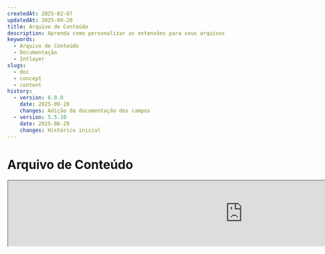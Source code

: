 ```yaml
---
createdAt: 2025-02-07
updatedAt: 2025-09-20
title: Arquivo de Conteúdo
description: Aprenda como personalizar as extensões para seus arquivos de declaração de conteúdo. Siga esta documentação para implementar condições de forma eficiente em seu projeto.
keywords:
  - Arquivo de Conteúdo
  - Documentação
  - Intlayer
slugs:
  - doc
  - concept
  - content
history:
  - version: 6.0.0
    date: 2025-09-20
    changes: Adição da documentação dos campos
  - version: 5.5.10
    date: 2025-06-29
    changes: Histórico inicial
---
```


# Arquivo de Conteúdo

<iframe title="i18n, Markdown, JSON… uma única solução para gerenciar tudo | Intlayer" class="m-auto aspect-[16/9] w-full overflow-hidden rounded-lg border-0" allow="autoplay; gyroscope;" loading="lazy" width="1080" height="auto" src="https://www.youtube.com/embed/1VHgSY_j9_I?autoplay=0&amp;origin=http://intlayer.org&amp;controls=0&amp;rel=1"/>

## O que é um Arquivo de Conteúdo?

Um arquivo de conteúdo no Intlayer é um arquivo que contém definições de dicionário.
Esses arquivos declaram o conteúdo de texto da sua aplicação, traduções e recursos.
Os arquivos de conteúdo são processados pelo Intlayer para gerar dicionários.

Os dicionários serão o resultado final que sua aplicação importará usando o hook `useIntlayer`.

### Conceitos Chave

#### Dicionário

Um dicionário é uma coleção estruturada de conteúdo organizada por chaves. Cada dicionário contém:

- **Chave**: Um identificador único para o dicionário
- **Conteúdo**: Os valores reais do conteúdo (texto, números, objetos, etc.)
- **Metadados**: Informações adicionais como título, descrição, tags, etc.

#### Arquivo de Conteúdo

Exemplo de arquivo de conteúdo:

```tsx fileName="src/example.content.tsx" contentDeclarationFormat="typescript"
import { type ReactNode } from "react";
import {
  t,
  enu,
  cond,
  nest,
  md,
  insert,
  file,
  type Dictionary,
} from "intlayer";

interface Content {
  imbricatedContent: {
    imbricatedContent2: {
      stringContent: string;
      numberContent: number;
      booleanContent: boolean;
      javaScriptContent: string;
    };
  };
  multilingualContent: string;
  quantityContent: string;
  conditionalContent: string;
  markdownContent: never;
  externalContent: string;
  insertionContent: string;
  nestedContent: string;
  fileContent: string;
  jsxContent: ReactNode;
}

export default {
  key: "page",
  content: {
    imbricatedContent: {
      imbricatedContent2: {
        stringContent: "Olá Mundo",
        numberContent: 123,
        booleanContent: true,
        javaScriptContent: `${process.env.NODE_ENV}`,
      },
    },
    multilingualContent: t({
      pt: "Conteúdo em português",
      en: "English content",
      "en-GB": "English content (UK)",
      fr: "French content",
      es: "Spanish content",
    }),
    quantityContent: enu({
      "<-1": "Menos de menos um carro",
      "-1": "Menos um carro",
      "0": "Nenhum carro",
      "1": "Um carro",
      ">5": "Alguns carros",
      ">19": "Muitos carros",
    }),
    conditionalContent: cond({
      true: "Validação está ativada",
      false: "Validação está desativada",
    }),
    insertionContent: insert("Olá {{name}}!"),
    nestedContent: nest(
      "navbar", // A chave do dicionário para aninhar
      "login.button" // [Opcional] O caminho para o conteúdo a ser aninhado
    ),
    fileContent: file("./path/to/file.txt"),
    externalContent: fetch("https://example.com").then((res) => res.json()),
    markdownContent: md("# Exemplo de Markdown"),

    /*
     * Disponível apenas usando `react-intlayer` ou `next-intlayer`
     */
    jsxContent: <h1>Meu título</h1>,
  },
} satisfies Dictionary<Content>; // [opcional] Dictionary é genérico e permite reforçar a formatação do seu dicionário
```

```javascript fileName="src/example.content.mjx" contentDeclarationFormat="esm"
import { t, enu, cond, nest, md, insert, file } from "intlayer";

/** @type {import('intlayer').Dictionary} */
export default {
  key: "page",
  content: {
    imbricatedContent: {
      imbricatedContent2: {
        stringContent: "Hello World",
        numberContent: 123,
        booleanContent: true,
        javaScriptContent: `${process.env.NODE_ENV}`,
      },
      imbricatedArray: [1, 2, 3],
    },
    multilingualContent: t({
      pt: "Conteúdo em português",
      en: "English content",
      "en-GB": "English content (UK)",
      fr: "French content",
      es: "Spanish content",
    }),
    quantityContent: enu({
      "<-1": "Menos que menos um carro",
      "-1": "Menos um carro",
      "0": "Nenhum carro",
      "1": "Um carro",
      ">5": "Alguns carros",
      ">19": "Muitos carros",
    }),
    conditionalContent: cond({
      true: "Validação está ativada",
      false: "Validação está desativada",
    }),
    insertionContent: insert("Olá {{name}}!"),
    nestedContent: nest(
      "navbar", // A chave do dicionário para aninhar
      "login.button" // [Opcional] O caminho para o conteúdo a ser aninhado
    ),
    markdownContent: md("# Exemplo de Markdown"),
    fileContent: file("./path/to/file.txt"),
    externalContent: fetch("https://example.com").then((res) => res.json())

    // Disponível apenas usando `react-intlayer` ou `next-intlayer`
    jsxContent: <h1>Meu título</h1>,
  },
};
```

```javascript fileName="src/example.content.cjx" contentDeclarationFormat="commonjs"
const { t, enu, cond, nest, md, insert, file } = require("intlayer");

/** @type {import('intlayer').Dictionary} */
module.exports = {
  key: "page",
  content: {
    imbricatedContent: {
      imbricatedContent2: {
        stringContent: "Hello World",
        numberContent: 123,
        booleanContent: true,
        javaScriptContent: `${process.env.NODE_ENV}`,
      },
      imbricatedArray: [1, 2, 3],
    },
    multilingualContent: t({
      pt: "Conteúdo em português",
      en: "English content",
      "en-GB": "English content (UK)",
      fr: "French content",
      es: "Spanish content",
    }),
    quantityContent: enu({
      "<-1": "Menos que menos um carro",
      "-1": "Menos um carro",
      "0": "Nenhum carro",
      "1": "Um carro",
      ">5": "Alguns carros",
      ">19": "Muitos carros",
    }),
    conditionalContent: cond({
      true: "Validação está ativada",
      false: "Validação está desativada",
    }),
    insertionContent: insert("Olá {{name}}!"),
    nestedContent: nest(
      "navbar", // A chave do dicionário para aninhar
      "login.button" // [Opcional] O caminho para o conteúdo a ser aninhado
    ),
    markdownContent: md("# Exemplo de Markdown"),
    fileContent: file("./path/to/file.txt"),
    externalContent: fetch("https://example.com").then((res) => res.json())

    // Disponível apenas usando `react-intlayer` ou `next-intlayer`
    jsxContent: <h1>Meu título</h1>,
  },
};
```

```json5 fileName="src/example.content.json"  contentDeclarationFormat="json"
{
  "$schema": "https://intlayer.org/schema.json",
  "key": "page",
  "content": {
    "imbricatedContent": {
      "imbricatedContent2": {
        "stringContent": "Olá Mundo",
        "numberContent": 123,
        "booleanContent": true,
      },
      "imbricatedArray": [1, 2, 3],
    },
    "multilingualContent": {
      "nodeType": "translation",
      "translation": {
        "en": "English content",
        "en-GB": "English content (UK)",
        "fr": "French content",
        "es": "Spanish content",
      },
    },
    "quantityContent": {
      "nodeType": "enumeration",
      "enumeration": {
        "0": "Sem carros",
        "1": "Um carro",
        "<-1": "Menos que menos um carro",
        "-1": "Menos um carro",
        ">5": "Alguns carros",
        ">19": "Muitos carros",
      },
    },
    "conditionalContent": {
      "nodeType": "condition",
      "condition": {
        "true": "Validação está ativada",
        "false": "Validação está desativada",
      },
    },
    "insertionContent": {
      "nodeType": "insertion",
      "insertion": "Olá {{name}}!",
    },
    "nestedContent": {
      "nodeType": "nested",
      "nested": { "dictionaryKey": "app" },
    },
    "markdownContent": {
      "nodeType": "markdown",
      "markdown": "# Exemplo de Markdown",
    },
    "fileContent": {
      "nodeType": "file",
      "file": "./path/to/file.txt",
    },
    "jsxContent": {
      "type": "h1",
      "key": null,
      "ref": null,
      "props": {
        "children": ["Meu título"],
      },
    },
  },
}
```

#### Nós de Conteúdo

Nós de conteúdo são os blocos de construção do conteúdo do dicionário. Eles podem ser:

- **Valores primitivos**: strings, números, booleanos, null, undefined
- **Nós tipados**: Tipos especiais de conteúdo como traduções, condições, markdown, etc.
- **Funções**: Conteúdo dinâmico que pode ser avaliado em tempo de execução [veja Busca por Função](https://github.com/aymericzip/intlayer/blob/main/docs/docs/pt/dictionary/function_fetching.md)
- **Conteúdo aninhado**: Referências a outros dicionários

#### Tipos de Conteúdo

Intlayer suporta vários tipos de conteúdo através de nós tipados:

- **Conteúdo de Tradução**: Texto multilíngue com valores específicos por localidade [veja Conteúdo de Tradução](https://github.com/aymericzip/intlayer/blob/main/docs/docs/pt/dictionary/translation_content.md)
- **Conteúdo Condicional**: Conteúdo condicional baseado em expressões booleanas [veja Conteúdo Condicional](https://github.com/aymericzip/intlayer/blob/main/docs/docs/pt/dictionary/condition_content.md)
- **Conteúdo de Enumeração**: Conteúdo que varia com base em valores enumerados [veja Conteúdo de Enumeração](https://github.com/aymericzip/intlayer/blob/main/docs/docs/pt/dictionary/enumeration_content.md)
- **Conteúdo de Inserção**: Conteúdo que pode ser inserido em outro conteúdo [veja Conteúdo de Inserção](https://github.com/aymericzip/intlayer/blob/main/docs/docs/pt/dictionary/insertion_content.md)
- **Conteúdo Markdown**: Conteúdo de texto rico em formato Markdown [veja Conteúdo Markdown](https://github.com/aymericzip/intlayer/blob/main/docs/docs/pt/dictionary/markdown_content.md)
- **Conteúdo Aninhado**: Referências a outros dicionários [veja Conteúdo Aninhado](https://github.com/aymericzip/intlayer/blob/main/docs/docs/pt/dictionary/nested_content.md)
- **Conteúdo de Gênero**: Conteúdo que varia com base no gênero [veja Conteúdo de Gênero](https://github.com/aymericzip/intlayer/blob/main/docs/docs/pt/dictionary/gender_content.md)
- **Conteúdo de Arquivo**: Referências a arquivos externos [veja Conteúdo de Arquivo](https://github.com/aymericzip/intlayer/blob/main/docs/docs/pt/dictionary/file_content.md)

## Estrutura do Dicionário

Um dicionário no Intlayer é definido pelo tipo `Dictionary` e contém várias propriedades que controlam seu comportamento:

### Propriedades Obrigatórias

#### `key` (string)

O identificador do dicionário. Se múltiplos dicionários tiverem a mesma chave, o Intlayer irá mesclá-los automaticamente.

> Use a convenção de nomenclatura kebab-case (por exemplo, `"about-page-meta"`).

#### Content (string | number | boolean | object | array | function)

A propriedade `content` contém os dados reais do dicionário e suporta:

- **Valores primitivos**: strings, números, booleanos, null, undefined
- **Nós tipados**: Tipos especiais de conteúdo usando as funções auxiliares do Intlayer
- **Objetos aninhados**: Estruturas de dados complexas
- **Arrays**: Coleções de conteúdo
- **Funções**: Avaliação dinâmica de conteúdo

### Propriedades Opcionais

#### `title` (string)

Título legível para humanos do dicionário que ajuda a identificá-lo em editores e sistemas CMS. Isso é particularmente útil ao gerenciar um grande número de dicionários ou ao trabalhar com interfaces de gerenciamento de conteúdo.

**Exemplo:**

```typescript
{
  key: "about-page-meta",
  title: "Metadados da Página Sobre",
  content: { /* ... */ }
}
```

#### `description` (string)

Descrição detalhada que explica o propósito do dicionário, diretrizes de uso e quaisquer considerações especiais. Essa descrição também é usada como contexto para a geração de traduções assistida por IA, tornando-se valiosa para manter a qualidade e consistência das traduções.

**Exemplo:**

```typescript
{
  key: "about-page-meta",
  description: [
    "Este dicionário gerencia os metadados da Página Sobre",
    "Considere boas práticas para SEO:",
    "- O título deve ter entre 50 e 60 caracteres",
    "- A descrição deve ter entre 150 e 160 caracteres",
  ].join('\n'),
  content: { /* ... */ }
}
```

#### `tags` (string[])

Array de strings para categorizar e organizar dicionários. As tags fornecem contexto adicional e podem ser usadas para filtrar, pesquisar ou organizar dicionários em editores e sistemas CMS.

**Exemplo:**

```typescript
{
  key: "about-page-meta",
  tags: ["metadata", "about-page", "seo"],
  content: { /* ... */ }
}
```

#### `locale` (LocalesValues)

Transforma o dicionário em um dicionário por localidade onde cada campo declarado no conteúdo será automaticamente transformado em um nó de tradução. Quando essa propriedade é definida:

- O dicionário é tratado como um dicionário de um único idioma
- Cada campo se torna um nó de tradução para esse idioma específico
- Você NÃO deve usar nós de tradução (`t()`) no conteúdo ao usar essa propriedade
- Se estiver ausente, o dicionário será tratado como um dicionário multilíngue

> Veja [Declaração de Conteúdo por Idioma no Intlayer](https://github.com/aymericzip/intlayer/blob/main/docs/docs/pt/per_locale_file.md) para mais informações.

**Exemplo:**

```json
// Dicionário por idioma
{
  "key": "about-page",
  "locale": "en",
  "content": {
    "title": "About Us", // Isto se torna um nó de tradução para 'en'
    "description": "Learn more about our company"
  }
}
```

#### `autoFill` (AutoFill)

Instruções para preenchimento automático do conteúdo do dicionário a partir de fontes externas. Isso pode ser configurado globalmente em `intlayer.config.ts` ou por dicionário. Suporta múltiplos formatos:

- **`true`**: Ativa o preenchimento automático para todas as localidades
- **`string`**: Caminho para um único arquivo ou modelo com variáveis
- **`object`**: Caminhos de arquivo por localidade

**Exemplos:**

```json
// Ativa para todas as localidades
{
  "autoFill": true
}
// Arquivo único
{
  "autoFill": "./translations/aboutPage.content.json"
}
// Modelo com variáveis
{
  "autoFill": "/messages/{{locale}}/{{key}}/{{fileName}}.content.json"
}
// Configuração detalhada por localidade
{
  "autoFill": {
    "en": "./translations/en/aboutPage.content.json",
    "fr": "./translations/fr/aboutPage.content.json",
    "es": "./translations/es/aboutPage.content.json"
  }
}
```

**Variáveis disponíveis:**

- `{{locale}}` – Código do idioma (ex.: `fr`, `es`)
- `{{fileName}}` – Nome do arquivo (ex.: `example`)
- `{{key}}` – Chave do dicionário (ex.: `example`)

> Veja [Configuração de Preenchimento Automático no Intlayer](https://github.com/aymericzip/intlayer/blob/main/docs/docs/pt/autoFill.md) para mais informações.

##### `priority` (número)

Indica a prioridade do dicionário para resolução de conflitos. Quando múltiplos dicionários possuem a mesma chave, o dicionário com o maior número de prioridade irá sobrescrever os demais. Isso é útil para gerenciar hierarquias de conteúdo e substituições.

**Exemplo:**

```typescript
// Dicionário base
{
  key: "welcome-message",
  priority: 1,
  content: { message: "Welcome!" }
}

// Dicionário de substituição
{
  key: "welcome-message",
  priority: 10,
  content: { message: "Bem-vindo ao nosso serviço premium!" }
}
// Isto irá sobrescrever o dicionário base
```

### Propriedades do CMS

##### `version` (string)

Identificador de versão para dicionários remotos. Ajuda a rastrear qual versão do dicionário está sendo usada atualmente, especialmente útil ao trabalhar com sistemas de gerenciamento de conteúdo remotos.

##### `live` (boolean)

Para dicionários remotos, indica se o dicionário deve ser buscado ao vivo em tempo de execução. Quando ativado:

- Requer que `importMode` esteja definido como "live" em `intlayer.config.ts`
- Requer que um servidor ao vivo esteja em execução
- O dicionário será buscado em tempo de execução usando a API de sincronização ao vivo
- Se estiver ao vivo, mas a busca falhar, recai para o valor dinâmico
- Se não estiver ao vivo, o dicionário é transformado em tempo de build para desempenho otimizado

### Propriedades do Sistema (Geradas automaticamente)

Estas propriedades são geradas automaticamente pelo Intlayer e não devem ser modificadas manualmente:

##### `$schema` (string)

Esquema JSON usado para validação da estrutura do dicionário. Adicionado automaticamente pelo Intlayer para garantir a integridade do dicionário.

##### `id` (string)

Para dicionários remotos, este é o identificador único do dicionário no servidor remoto. Usado para buscar e gerenciar conteúdo remoto.

##### `localId` (LocalDictionaryId)

Identificador único para dicionários locais. Gerado automaticamente pelo Intlayer para ajudar a identificar o dicionário e determinar se é local ou remoto, junto com sua localização.

##### `localIds` (LocalDictionaryId[])

Para dicionários mesclados, este array contém os IDs de todos os dicionários que foram mesclados juntos. Útil para rastrear a origem do conteúdo mesclado.

##### `filePath` (string)

O caminho do arquivo do dicionário local, indicando de qual arquivo `.content` o dicionário foi gerado. Ajuda na depuração e no rastreamento da origem.

##### `versions` (string[])

Para dicionários remotos, este array contém todas as versões disponíveis do dicionário. Ajuda a rastrear quais versões estão disponíveis para uso.

##### `autoFilled` (true)

Indica se o dicionário foi preenchido automaticamente a partir de fontes externas. Em caso de conflitos, os dicionários base substituirão os dicionários preenchidos automaticamente.

##### `location` ('distant' | 'locale')

Indica a localização do dicionário:

- `'locale'`: Dicionário local (a partir dos arquivos de conteúdo)
- `'distant'`: Dicionário remoto (a partir de fonte externa)

## Tipos de Nós de Conteúdo

O Intlayer fornece vários tipos especializados de nós de conteúdo que estendem valores primitivos básicos:

### Conteúdo de Tradução (`t`)

Conteúdo multilíngue que varia conforme o locale:

```typescript
import { t } from "intlayer";

// TypeScript/JavaScript
multilingualContent: t({
  en: "Welcome to our website",
  fr: "Bienvenue sur notre site web",
  es: "Bienvenido a nuestro sitio web",
});
```

### Conteúdo Condicional (`cond`)

Conteúdo que muda com base em condições booleanas:

```typescript
import { cond } from "intlayer";

conditionalContent: cond({
  true: "User is logged in",
  false: "Please log in to continue",
});
```

### Conteúdo de Enumeração (`enu`)

Conteúdo que varia com base em valores enumerados:

```typescript
import { enu } from "intlayer";

statusContent: enu({
  pending: "Sua solicitação está pendente",
  approved: "Sua solicitação foi aprovada",
  rejected: "Sua solicitação foi rejeitada",
});
```

### Conteúdo de Inserção (`insert`)

Conteúdo que pode ser inserido em outros conteúdos:

```typescript
import { insert } from "intlayer";

insertionContent: insert("Este texto pode ser inserido em qualquer lugar");
```

### Conteúdo Aninhado (`nest`)

Referências a outros dicionários:

```typescript
import { nest } from "intlayer";

nestedContent: nest("about-page");
```

### Conteúdo Markdown (`md`)

Conteúdo de texto rico em formato Markdown:

```typescript
import { md } from "intlayer";

markdownContent: md(
  "# Bem-vindo\n\nEste é um texto em **negrito** com [links](https://example.com)"
);
```

### Conteúdo por Gênero (`gender`)

Conteúdo que varia com base no gênero:

```typescript
import { gender } from "intlayer";

genderContent: gender({
  male: "Ele é um desenvolvedor",
  female: "Ela é uma desenvolvedora",
  other: "Eles são desenvolvedores",
});
```

### Conteúdo de Arquivo (`file`)

Referências a arquivos externos:

```typescript
import { file } from "intlayer";

fileContent: file("./path/to/content.txt");
```

## Criando Arquivos de Conteúdo

### Estrutura Básica de Arquivo de Conteúdo

Um arquivo de conteúdo exporta um objeto padrão que satisfaz o tipo `Dictionary`:

```typescript
// example.content.ts
import { t, cond, nest, md, insert, file } from "intlayer";

export default {
  key: "welcome-page",
  title: "Conteúdo da Página de Boas-Vindas",
  description:
    "Conteúdo para a página principal de boas-vindas, incluindo a seção principal e recursos",
  tags: ["página", "boas-vindas", "página-inicial"],
  content: {
    hero: {
      title: t({
        pt: "Bem-vindo à Nossa Plataforma",
        fr: "Bienvenue sur Notre Plateforme",
        es: "Bienvenido a Nuestra Plataforma",
      }),
      subtitle: t({
        pt: "Crie aplicações incríveis com facilidade",
        fr: "Construisez des applications incroyables avec facilité",
        es: "Construye aplicaciones increíbles con facilidad",
      }),
      cta: cond({
        true: t({
          pt: "Começar",
          fr: "Commencer",
          es: "Comenzar",
        }),
        false: t({
          pt: "Registrar-se",
          fr: "S'inscrire",
          es: "Registrarse",
        }),
      }),
    },
    features: [
      {
        title: t({
          pt: "Fácil de Usar",
          en: "Easy to Use",
          fr: "Facile à Utiliser",
          es: "Fácil de Usar",
        }),
        description: t({
          pt: "Interface intuitiva para todos os níveis de habilidade",
          en: "Intuitive interface for all skill levels",
          fr: "Interface intuitive pour tous les niveaux",
          es: "Interfaz intuitiva para todos los niveles",
        }),
      },
    ],
    documentation: nest("documentation"),
    readme: file("./README.md"),
  },
} satisfies Dictionary;
```

### Arquivo de Conteúdo JSON

Você também pode criar arquivos de conteúdo no formato JSON:

```json
{
  "key": "welcome-page",
  "title": "Conteúdo da Página de Boas-Vindas",
  "description": "Conteúdo para a página principal de boas-vindas",
  "tags": ["page", "welcome"],
  "content": {
    "hero": {
      "title": {
        "nodeType": "translation",
        "translation": {
          "en": "Welcome to Our Platform",
          "fr": "Bienvenue sur Notre Plateforme"
        }
      },
      "subtitle": {
        "nodeType": "translation",
        "translation": {
          "en": "Build amazing applications with ease",
          "fr": "Construisez des applications incroyables avec facilité"
        }
      }
    }
  }
}
```

### Ficheiros de Conteúdo por Localidade

Para dicionários por localidade, especifique a propriedade `locale`:

```typescript
// welcome-page.en.content.ts
export default {
  key: "welcome-page",
  locale: "en",
  content: {
    hero: {
      title: "Welcome to Our Platform",
      subtitle: "Build amazing applications with ease",
    },
  },
} satisfies Dictionary;
```

```typescript
// welcome-page.fr.content.ts
export default {
  key: "welcome-page",
  locale: "fr",
  content: {
    hero: {
      title: "Bienvenue sur Notre Plateforme",
      subtitle: "Construisez des applications incroyables avec facilité",
    },
  },
} satisfies Dictionary;
```

## Extensões de Arquivos de Conteúdo

O Intlayer permite que você personalize as extensões dos seus arquivos de declaração de conteúdo. Essa personalização oferece flexibilidade para gerenciar projetos em larga escala e ajuda a evitar conflitos com outros módulos.

### Extensões Padrão

Por padrão, o Intlayer monitora todos os arquivos com as seguintes extensões para declarações de conteúdo:

- `.content.json`
- `.content.ts`
- `.content.tsx`
- `.content.js`
- `.content.jsx`
- `.content.mjs`
- `.content.mjx`
- `.content.cjs`
- `.content.cjx`

Essas extensões padrão são adequadas para a maioria das aplicações. No entanto, quando você tem necessidades específicas, pode definir extensões personalizadas para otimizar o processo de build e reduzir o risco de conflitos com outros componentes.

> Para personalizar as extensões de arquivo que o Intlayer usa para identificar arquivos de declaração de conteúdo, você pode especificá-las no arquivo de configuração do Intlayer. Essa abordagem é benéfica para projetos em larga escala, onde limitar o escopo do processo de monitoramento melhora o desempenho do build.

## Conceitos Avançados

### Mesclagem de Dicionários

Quando múltiplos dicionários possuem a mesma chave, o Intlayer os mescla automaticamente. O comportamento da mesclagem depende de vários fatores:

- **Prioridade**: Dicionários com valores de `priority` mais altos substituem aqueles com valores mais baixos
- **Auto-preenchimento vs Base**: Dicionários base substituem dicionários auto-preenchidos
- **Localização**: Dicionários locais substituem dicionários remotos (quando as prioridades são iguais)

### Segurança de Tipos

O Intlayer oferece suporte completo ao TypeScript para arquivos de conteúdo:

```typescript
// Defina seu tipo de conteúdo
interface WelcomePageContent {
  hero: {
    title: string;
    subtitle: string;
    cta: string;
  };
  features: Array<{
    title: string;
    description: string;
  }>;
}

// Use-o no seu dicionário
export default {
  key: "welcome-page",
  content: {
    // O TypeScript fornecerá autocompletar e verificação de tipos
    hero: {
      title: "Welcome",
      subtitle: "Build amazing apps",
      cta: "Get Started",
    },
  },
} satisfies Dictionary<WelcomePageContent>;
```

### Imbricação de Nós

Você pode, sem problema, imbricar funções dentro de outras.

Exemplo:

```javascript fileName="src/example.content.tsx" contentDeclarationFormat="typescript"
import { t, enu, cond, nest, md, type Dictionary } from "intlayer";

const getName = async () => "John Doe";

export default {
  key: "page",
  content: {
    // `getIntlayer('page','en').hiMessage` retorna `['Hi', ' ', 'John Doe']`
    hiMessage: [
      t({
        en: "Hi",
        fr: "Salut",
        es: "Hola",
      }),
      " ",
      getName(),
    ],
    // Conteúdo composto imbricando condição, enumeração e conteúdo multilíngue
    // `getIntlayer('page','en').advancedContent(true)(10)` retorna 'Multiple items found'
    advancedContent: cond({
      true: enu({
        "0": t({
          en: "No items found",
          fr: "Aucun article trouvé",
          es: "Não foram encontrados artigos",
        }),
        "1": t({
          en: "One item found",
          fr: "Un article trouvé",
          es: "Foi encontrado um artigo",
        }),
        ">1": t({
          en: "Multiple items found",
          fr: "Plusieurs articles trouvés",
          es: "Foram encontrados múltiplos artigos",
        }),
      }),
      false: t({
        en: "No valid data available",
        fr: "Aucune donnée valide disponible",
        es: "Não há dados válidos disponíveis",
      }),
    }),
  },
} satisfies Dictionary;
```

```javascript fileName="src/example.content.mjx" contentDeclarationFormat="esm"
import { t, enu, cond, nest, md } from "intlayer";

const getName = async () => "John Doe";

/** @type {import('intlayer').Dictionary} */
export default {
  key: "page",
  content: {
    // `getIntlayer('page','en').hiMessage` retorna `['Hi', ' ', 'John Doe']`
    hiMessage: [
      t({
        en: "Hi",
        fr: "Salut",
        es: "Hola",
      }),
      " ",
      getName(),
    ],
    // Conteúdo composto imbricando condição, enumeração e conteúdo multilíngue
    // `getIntlayer('page','en').advancedContent(true)(10)` retorna 'Multiple items found'
    advancedContent: cond({
      true: enu({
        "0": t({
          en: "No items found",
          fr: "Aucun article trouvé",
          es: "No se encontraron artículos",
        }),
        "1": t({
          en: "One item found",
          fr: "Un article trouvé",
          es: "Se encontró un artículo",
        }),
        ">1": t({
          en: "Múltiplos itens encontrados",
          fr: "Plusieurs articles trouvés",
          es: "Se encontraron múltiples artículos",
        }),
      }),
      false: t({
        en: "Nenhum dado válido disponível",
        fr: "Aucune donnée valide disponible",
        es: "No hay datos válidos disponibles",
      }),
    }),
  },
};
```

```javascript fileName="src/example.content.cjx" contentDeclarationFormat="commonjs"
const { t, enu, cond, nest, md } = require("intlayer");

const getName = async () => "John Doe";

/** @type {import('intlayer').Dictionary} */
module.exports = {
  key: "page",
  content: {
    // `getIntlayer('page','en').hiMessage` retorna `['Hi', ' ', 'John Doe']`
    hiMessage: [
      t({
        en: "Oi",
        fr: "Salut",
        es: "Hola",
      }),
      " ",
      getName(),
    ],
    // Conteúdo composto imbricando condição, enumeração e conteúdo multilíngue
    // `getIntlayer('page','en').advancedContent(true)(10) retorna 'Múltiplos itens encontrados'`
    advancedContent: cond({
      true: enu({
        "0": t({
          en: "No items found",
          fr: "Aucun article trouvé",
          es: "No se encontraron artículos",
        }),
        "1": t({
          en: "One item found",
          fr: "Un article trouvé",
          es: "Se encontró un artículo",
        }),
        ">1": t({
          en: "Multiple items found",
          fr: "Plusieurs articles trouvés",
          es: "Se encontraron múltiples artículos",
        }),
      }),
      false: t({
        en: "No valid data available",
        fr: "Aucune donnée valide disponible",
        es: "No hay datos válidos disponibles",
      }),
    }),
  },
};
```

```json5 fileName="src/example.content.json"  contentDeclarationFormat="json"
{
  "$schema": "https://intlayer.org/schema.json",
  "key": "page",
  "content": {
    "hiMessage": {
      "nodeType": "composite",
      "composite": [
        {
          "nodeType": "translation",
          "translation": {
            en: "Olá",
            fr: "Salut",
            es: "Hola",
          },
        },
        " ",
        "John Doe",
      ],
    },
    "advancedContent": {
      "nodeType": "condition",
      "condition": {
        "true": {
          "nodeType": "enumeration",
          "enumeration": {
            "0": {
              "nodeType": "translation",
              "translation": {
                "en": "No items found",
                "fr": "Aucun article trouvé",
                "es": "No se encontraron artículos",
                "pt": "Nenhum item encontrado",
              },
            },
            "1": {
              "nodeType": "translation",
              "translation": {
                "en": "One item found",
                "fr": "Un article trouvé",
                "es": "Se encontró un artículo",
                "pt": "Um item encontrado",
              },
            },
            ">1": {
              "nodeType": "translation",
              "translation": {
                "en": "Multiple items found",
                "fr": "Plusieurs articles trouvés",
                "es": "Se encontraron múltiples artículos",
                "pt": "Vários itens encontrados",
              },
            },
          },
        },
        "false": {
          "nodeType": "translation",
          "translation": {
            "en": "No valid data available",
            "fr": "Aucune donnée valide disponible",
            "es": "No hay datos válidos disponibles",
          },
        },
      },
    },
  },
}
```

### Melhores Práticas

1. **Convenções de Nomenclatura**:
   - Use kebab-case para as chaves do dicionário (`"about-page-meta"`)
   - Agrupe conteúdos relacionados sob o mesmo prefixo de chave

2. **Organização do Conteúdo**:
   - Mantenha conteúdos relacionados juntos no mesmo dicionário
   - Use objetos aninhados para organizar estruturas de conteúdo complexas
   - Aproveite as tags para categorização
   - Use o `autoFill` para preencher automaticamente as traduções faltantes

3. **Desempenho**:
   - Ajuste a configuração de conteúdo para limitar o escopo dos arquivos monitorados
   - Use dicionários ao vivo apenas quando atualizações em tempo real forem necessárias (por exemplo, testes A/B, etc.)
   - Garanta que o plugin de transformação de build (`@intlayer/swc` ou `@intlayer/babel`) esteja habilitado para otimizar o dicionário durante o build
